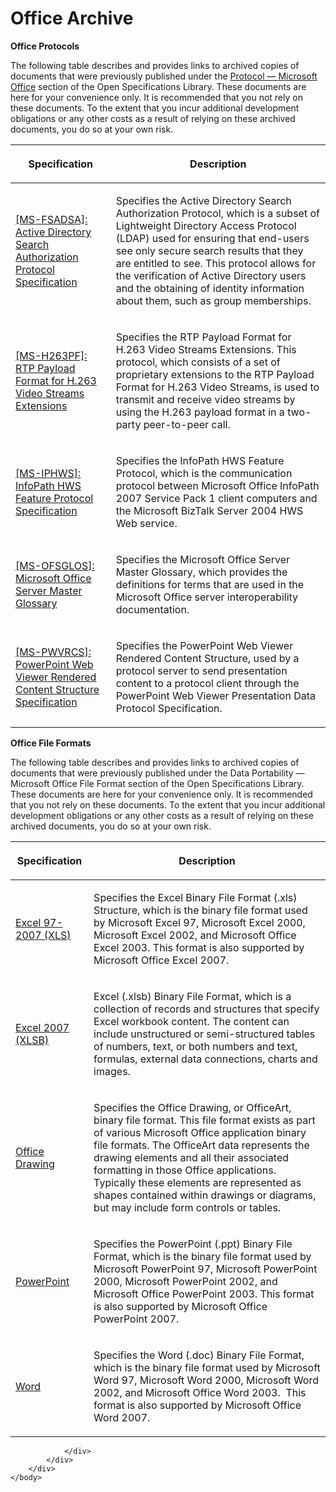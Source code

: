 <html dir="LTR" xmlns:mshelp="http://msdn.microsoft.com/mshelp" xmlns:ddue="http://ddue.schemas.microsoft.com/authoring/2003/5" xmlns:xlink="http://www.w3.org/1999/xlink" xmlns:tool="http://www.microsoft.com/tooltip">
    <head>
        <meta http-equiv="Content-Type" content="text/html; CHARSET=utf-8"></meta>
        <meta name="save" content="history"></meta>
        <title>Office Archive</title>
        <xml>
            <mshelp:toctitle title="Office Archive"></mshelp:toctitle>
            <mshelp:rltitle title="Office Archive"></mshelp:rltitle>
            <mshelp:keyword index="A" term="f73663f4-4781-42d2-86d4-08981db30975"></mshelp:keyword>
            <mshelp:attr name="DCSext.ContentType" value="open specification"></mshelp:attr>
            <mshelp:attr name="AssetID" value="f73663f4-4781-42d2-86d4-08981db30975"></mshelp:attr>
            <mshelp:attr name="TopicType" value="kbRef"></mshelp:attr>
            <mshelp:attr name="DCSext.Title" value="Office Archive" />
        </xml>
    </head>
    <body>
        <div id="header">
            <h1 class="heading">Office Archive</h1>
        </div>
        <div id="mainSection">
            <div id="mainBody">
                <div id="allHistory" class="saveHistory"></div>
                <div id="sectionSection0" class="section" name="collapseableSection">
                    

<p><b>Office Protocols</b></p>

<p>The following table describes and provides links to archived
copies of documents that were previously published under the <a href="5859f0f1-a929-475b-9b23-554994675456">Protocol — Microsoft Office</a>
section of the Open Specifications Library. These documents are here for your
convenience only. It is recommended that you not rely on these documents. To
the extent that you incur additional development obligations or any other costs
as a result of relying on these archived documents, you do so at your own risk.</p>

<p> </p>

<table>
 <thead>
  <tr>
   <th>
   <p>Specification</p>
   </th>
   <th>
   <p>Description</p>
   </th>
  </tr>
 </thead>
 <tr>
  <td>
  <p><a href="https://download.microsoft.com/download/5/0/1/501ED102-E53F-4CE0-AA6B-B0F93629DDC6/Office/%5bMS-FSADSA%5d.pdf"><span>[MS-FSADSA]: Active Directory
  Search Authorization Protocol Specification</span></a></p>
  </td>
  <td>
  <p>Specifies the
  Active Directory Search Authorization Protocol, which is a subset of
  Lightweight Directory Access Protocol (LDAP) used for ensuring that end-users
  see only secure search results that they are entitled to see. This protocol
  allows for the verification of Active Directory users and the obtaining of
  identity information about them, such as group memberships.</p>
  </td>
 </tr>
 <tr>
  <td>
  <p><a href="https://download.microsoft.com/download/5/0/1/501ED102-E53F-4CE0-AA6B-B0F93629DDC6/Office/%5bMS-H263PF%5d.pdf"><span>[MS-H263PF]: RTP Payload
  Format for H.263 Video Streams Extensions</span></a></p>
  </td>
  <td>
  <p>Specifies the
  RTP Payload Format for H.263 Video Streams Extensions. This protocol, which
  consists of a set of proprietary extensions to the RTP Payload Format for
  H.263 Video Streams, is used to transmit and receive video streams by using
  the H.263 payload format in a two-party peer-to-peer call.</p>
  </td>
 </tr>
 <tr>
  <td>
  <p><a href="https://download.microsoft.com/download/5/0/1/501ED102-E53F-4CE0-AA6B-B0F93629DDC6/Office/%5bMS-IPHWS%5d.pdf"><span>[MS-IPHWS]: InfoPath HWS
  Feature Protocol Specification</span></a></p>
  </td>
  <td>
  <p>Specifies the
  InfoPath HWS Feature Protocol, which is the communication protocol between
  Microsoft Office InfoPath 2007 Service Pack 1 client computers and the
  Microsoft BizTalk Server 2004 HWS Web service.</p>
  </td>
 </tr>
 <tr>
  <td>
  <p><a href="https://download.microsoft.com/download/5/0/1/501ED102-E53F-4CE0-AA6B-B0F93629DDC6/Office/%5bMS-OFSGLOS%5d.pdf"><span>[MS-OFSGLOS]: Microsoft
  Office Server Master Glossary</span></a></p>
  </td>
  <td>
  <p>Specifies the
  Microsoft Office Server Master Glossary, which provides the definitions for
  terms that are used in the Microsoft Office server interoperability
  documentation.</p>
  </td>
 </tr>
 <tr>
  <td>
  <p><a href="https://download.microsoft.com/download/5/0/1/501ED102-E53F-4CE0-AA6B-B0F93629DDC6/Office/%5bMS-PWVRCS%5d.pdf"><span>[MS-PWVRCS]: PowerPoint Web
  Viewer Rendered Content Structure Specification</span></a></p>
  </td>
  <td>
  <p>Specifies the
  PowerPoint Web Viewer Rendered Content Structure, used by a protocol server
  to send presentation content to a protocol client through the PowerPoint Web
  Viewer Presentation Data Protocol Specification.</p>
  </td>
 </tr>
</table>

<p> </p>

<p><b>Office File Formats</b></p>

<p>The following table describes and provides links to archived
copies of documents that were previously published under the Data Portability —
Microsoft Office File Format section of the Open Specifications Library. These
documents are here for your convenience only. It is recommended that you not
rely on these documents. To the extent that you incur additional development
obligations or any other costs as a result of relying on these archived
documents, you do so at your own risk.</p>

<p> </p>

<table>
 <thead>
  <tr>
   <th>
   <p>Specification</p>
   </th>
   <th>
   <p>Description</p>
   </th>
  </tr>
 </thead>
 <tr>
  <td>
  <p><a href="https://download.microsoft.com/download/5/0/1/501ED102-E53F-4CE0-AA6B-B0F93629DDC6/Office/Excel97-2007BinaryFileFormat(xls)Specification.pdf"><span>Excel 97-2007 (XLS)</span></a></p>
  </td>
  <td>
  <p>Specifies the
  Excel Binary File Format (.xls) Structure, which is the binary file format
  used by Microsoft Excel 97, Microsoft Excel 2000, Microsoft Excel 2002, and
  Microsoft Office Excel 2003. This format is also supported by Microsoft
  Office Excel 2007.</p>
  </td>
 </tr>
 <tr>
  <td>
  <p><a href="https://download.microsoft.com/download/5/0/1/501ED102-E53F-4CE0-AA6B-B0F93629DDC6/Office/Excel2007BinaryFileFormat(xlsb)Specification.pdf"><span>Excel 2007 (XLSB)</span></a></p>
  </td>
  <td>
  <p>Excel (.xlsb)
  Binary File Format, which is a collection of records and structures that
  specify Excel workbook content. The content can include unstructured or
  semi-structured tables of numbers, text, or both numbers and text, formulas,
  external data connections, charts and images.</p>
  </td>
 </tr>
 <tr>
  <td>
  <p><a href="https://download.microsoft.com/download/5/0/1/501ED102-E53F-4CE0-AA6B-B0F93629DDC6/Office/OfficeDrawing97-2007BinaryFormatSpecification.pdf"><span>Office Drawing</span></a></p>
  </td>
  <td>
  <p>Specifies the
  Office Drawing, or OfficeArt, binary file format. This file format exists as
  part of various Microsoft Office application binary file formats. The
  OfficeArt data represents the drawing elements and all their associated
  formatting in those Office applications. Typically these elements are
  represented as shapes contained within drawings or diagrams, but may include
  form controls or tables.</p>
  </td>
 </tr>
 <tr>
  <td>
  <p><a href="https://download.microsoft.com/download/5/0/1/501ED102-E53F-4CE0-AA6B-B0F93629DDC6/Office/PowerPoint97-2007BinaryFileFormat(ppt)Specification.pd"><span>PowerPoint</span></a></p>
  </td>
  <td>
  <p>Specifies the
  PowerPoint (.ppt) Binary File Format, which is the binary file format used by
  Microsoft PowerPoint 97, Microsoft PowerPoint 2000, Microsoft PowerPoint
  2002, and Microsoft Office PowerPoint 2003. This format is also supported by
  Microsoft Office PowerPoint 2007.</p>
  </td>
 </tr>
 <tr>
  <td>
  <p><a href="https://download.microsoft.com/download/5/0/1/501ED102-E53F-4CE0-AA6B-B0F93629DDC6/Office/Word97-2007BinaryFileFormat(doc)Specification.pdf"><span>Word</span></a></p>
  </td>
  <td>
  <p>Specifies the
  Word (.doc) Binary File Format, which is the binary file format used by
  Microsoft Word 97, Microsoft Word 2000, Microsoft Word 2002, and Microsoft
  Office Word 2003.  This format is also supported by Microsoft Office Word
  2007.</p>
  </td>
 </tr>
</table>

<p> </p>


                </div>
            </div>
        </div>
    </body>
</html>
